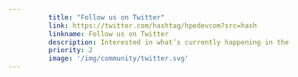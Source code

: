 ```yaml
---
          title: "Follow us on Twitter"
          link: https://twitter.com/hashtag/hpedevcom?src=hash
          linkname: Follow us on Twitter
          description: Interested in what’s currently happening in the HPE Developer Community?
          priority: 2
          image: '/img/community/twitter.svg'
---
```

          